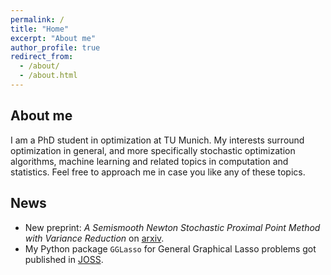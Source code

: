 ```yaml
---
permalink: /
title: "Home"
excerpt: "About me"
author_profile: true
redirect_from: 
  - /about/
  - /about.html
---
```


About me
-------------
I am a PhD student in optimization at TU Munich. My interests surround optimization in general, and more specifically stochastic optimization algorithms, machine learning and related topics in computation and statistics. Feel free to approach me in case you like any of these topics.

News
----------
* New preprint: *A Semismooth Newton Stochastic Proximal Point Method with Variance Reduction* on [arxiv](https://arxiv.org/pdf/2204.00406.pdf).
* My Python package `GGLasso` for General Graphical Lasso problems got published in [JOSS](https://joss.theoj.org/papers/10.21105/joss.03865).
